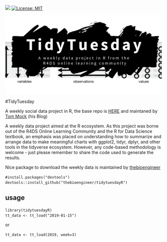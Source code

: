 [![](https://img.shields.io/github/last-commit/MattBixley/tidy_tuesday.svg)](https://github.com/MattBixley/tidy_tuesday/commits/master) 
[![License: MIT](https://img.shields.io/badge/license-MIT-blue.svg)](https://cran.r-project.org/web/licenses/MIT)

![](https://github.com/MattBixley/tidy_tuesday/blob/master/resources/tt_logo.png)

#TidyTuesday

A weekly social data project in R, the base repo is [HERE](https://github.com/rfordatascience/tidytuesday) and maintaned by [Tom Mock](https://themockup.blog/) (his Blog)

A weekly data project aimed at the R ecosystem. As this project was borne out of the R4DS Online Learning Community and the R for Data Science textbook, an emphasis was placed on understanding how to summarize and arrange data to make meaningful charts with ggplot2, tidyr, dplyr, and other tools in the tidyverse ecosystem. However, any code-based methodology is welcome - just please remember to share the code used to generate the results.

Nice package to download the weekly data is maintained by [thebioengineer](https://github.com/thebioengineer/tidytuesdayR)

`#install.packages("devtools")`  
`devtools::install_github("thebioengineer/tidytuesdayR")`

## usage

`library(tidytuesdayR)`  
`tt_data <- tt_load("2019-01-15")`

or

`tt_data <- tt_load(2019, week=3)`
